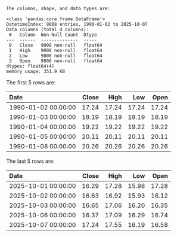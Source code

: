 ```text
The columns, shape, and data types are:

<class 'pandas.core.frame.DataFrame'>
DatetimeIndex: 9008 entries, 1990-01-02 to 2025-10-07
Data columns (total 4 columns):
 #   Column  Non-Null Count  Dtype  
---  ------  --------------  -----  
 0   Close   9008 non-null   float64
 1   High    9008 non-null   float64
 2   Low     9008 non-null   float64
 3   Open    9008 non-null   float64
dtypes: float64(4)
memory usage: 351.9 KB

```

The first 5 rows are:

| Date                |   Close |   High |   Low |   Open |
|:--------------------|--------:|-------:|------:|-------:|
| 1990-01-02 00:00:00 |   17.24 |  17.24 | 17.24 |  17.24 |
| 1990-01-03 00:00:00 |   18.19 |  18.19 | 18.19 |  18.19 |
| 1990-01-04 00:00:00 |   19.22 |  19.22 | 19.22 |  19.22 |
| 1990-01-05 00:00:00 |   20.11 |  20.11 | 20.11 |  20.11 |
| 1990-01-08 00:00:00 |   20.26 |  20.26 | 20.26 |  20.26 |

The last 5 rows are:

| Date                |   Close |   High |   Low |   Open |
|:--------------------|--------:|-------:|------:|-------:|
| 2025-10-01 00:00:00 |   16.29 |  17.28 | 15.98 |  17.28 |
| 2025-10-02 00:00:00 |   16.63 |  16.92 | 15.93 |  16.12 |
| 2025-10-03 00:00:00 |   16.65 |  17.06 | 16.20 |  16.35 |
| 2025-10-06 00:00:00 |   16.37 |  17.09 | 16.29 |  16.74 |
| 2025-10-07 00:00:00 |   17.24 |  17.55 | 16.19 |  16.58 |